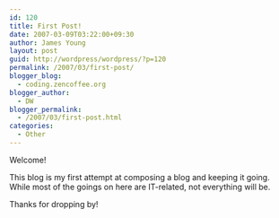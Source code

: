 ```yaml
---
id: 120
title: First Post!
date: 2007-03-09T03:22:00+09:30
author: James Young
layout: post
guid: http://wordpress/wordpress/?p=120
permalink: /2007/03/first-post/
blogger_blog:
  - coding.zencoffee.org
blogger_author:
  - DW
blogger_permalink:
  - /2007/03/first-post.html
categories:
  - Other
---
```

Welcome!

This blog is my first attempt at composing a blog and keeping it going. While most of the goings on here are IT-related, not everything will be.

Thanks for dropping by!